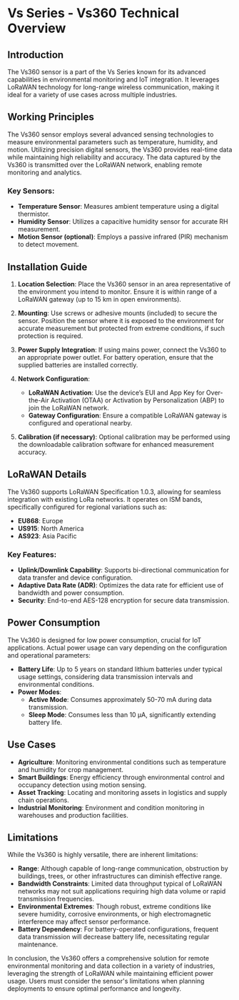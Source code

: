 # Vs Series - Vs360 Technical Overview

## Introduction
The Vs360 sensor is a part of the Vs Series known for its advanced capabilities in environmental monitoring and IoT integration. It leverages LoRaWAN technology for long-range wireless communication, making it ideal for a variety of use cases across multiple industries.

## Working Principles

The Vs360 sensor employs several advanced sensing technologies to measure environmental parameters such as temperature, humidity, and motion. Utilizing precision digital sensors, the Vs360 provides real-time data while maintaining high reliability and accuracy. The data captured by the Vs360 is transmitted over the LoRaWAN network, enabling remote monitoring and analytics.

### Key Sensors:
- **Temperature Sensor**: Measures ambient temperature using a digital thermistor.
- **Humidity Sensor**: Utilizes a capacitive humidity sensor for accurate RH measurement.
- **Motion Sensor (optional)**: Employs a passive infrared (PIR) mechanism to detect movement.

## Installation Guide

1. **Location Selection**: Place the Vs360 sensor in an area representative of the environment you intend to monitor. Ensure it is within range of a LoRaWAN gateway (up to 15 km in open environments).

2. **Mounting**: Use screws or adhesive mounts (included) to secure the sensor. Position the sensor where it is exposed to the environment for accurate measurement but protected from extreme conditions, if such protection is required.

3. **Power Supply Integration**: If using mains power, connect the Vs360 to an appropriate power outlet. For battery operation, ensure that the supplied batteries are installed correctly.

4. **Network Configuration**:
   - **LoRaWAN Activation**: Use the device’s EUI and App Key for Over-the-Air Activation (OTAA) or Activation by Personalization (ABP) to join the LoRaWAN network.
   - **Gateway Configuration**: Ensure a compatible LoRaWAN gateway is configured and operational nearby.

5. **Calibration (if necessary)**: Optional calibration may be performed using the downloadable calibration software for enhanced measurement accuracy.

## LoRaWAN Details

The Vs360 supports LoRaWAN Specification 1.0.3, allowing for seamless integration with existing LoRa networks. It operates on ISM bands, specifically configured for regional variations such as:
- **EU868**: Europe
- **US915**: North America
- **AS923**: Asia Pacific

### Key Features:
- **Uplink/Downlink Capability**: Supports bi-directional communication for data transfer and device configuration.
- **Adaptive Data Rate (ADR)**: Optimizes the data rate for efficient use of bandwidth and power consumption.
- **Security**: End-to-end AES-128 encryption for secure data transmission.

## Power Consumption

The Vs360 is designed for low power consumption, crucial for IoT applications. Actual power usage can vary depending on the configuration and operational parameters:

- **Battery Life**: Up to 5 years on standard lithium batteries under typical usage settings, considering data transmission intervals and environmental conditions.
- **Power Modes**:
  - **Active Mode**: Consumes approximately 50-70 mA during data transmission.
  - **Sleep Mode**: Consumes less than 10 µA, significantly extending battery life.

## Use Cases

- **Agriculture**: Monitoring environmental conditions such as temperature and humidity for crop management.
- **Smart Buildings**: Energy efficiency through environmental control and occupancy detection using motion sensing.
- **Asset Tracking**: Locating and monitoring assets in logistics and supply chain operations.
- **Industrial Monitoring**: Environment and condition monitoring in warehouses and production facilities.

## Limitations

While the Vs360 is highly versatile, there are inherent limitations:

- **Range**: Although capable of long-range communication, obstruction by buildings, trees, or other infrastructures can diminish effective range.
- **Bandwidth Constraints**: Limited data throughput typical of LoRaWAN networks may not suit applications requiring high data volume or rapid transmission frequencies.
- **Environmental Extremes**: Though robust, extreme conditions like severe humidity, corrosive environments, or high electromagnetic interference may affect sensor performance.
- **Battery Dependency**: For battery-operated configurations, frequent data transmission will decrease battery life, necessitating regular maintenance.

In conclusion, the Vs360 offers a comprehensive solution for remote environmental monitoring and data collection in a variety of industries, leveraging the strength of LoRaWAN while maintaining efficient power usage. Users must consider the sensor's limitations when planning deployments to ensure optimal performance and longevity.